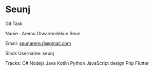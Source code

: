 # Seunj
Git Task

Name : Aremu Olwaremilekun Seun

Email: seunaremu1@gmail.com

Slack Username: seunj

Tracks: C#
             Nodejs
             Java
             Kotlin
             Python
             JavaScript
             design
             Php
             Flutter

